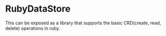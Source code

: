 # RubyDataStore
This can be exposed as a library that supports the basic CRD(create, read, delete) operations in ruby.
